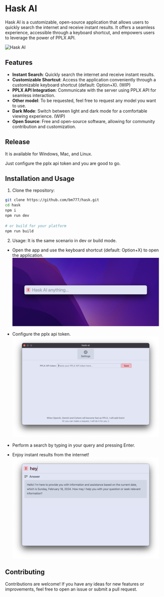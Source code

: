 # Hask AI

Hask AI is a customizable, open-source application that allows users to quickly search the internet and receive instant results. It offers a seamless experience, accessible through a keyboard shortcut, and empowers users to leverage the power of PPLX API.

![Hask AI](assets/record.gif)

## Features

- **Instant Search**: Quickly search the internet and receive instant results.
- **Customizable Shortcut**: Access the application conveniently through a customizable keyboard shortcut (default: Option+X). (WIP)
- **PPLX API Integration**: Communicate with the server using PPLX API for seamless interaction.
- **Other model**: To be requested, feel free to request any model you want to use.
- **Dark Mode**: Switch between light and dark mode for a comfortable viewing experience. (WIP)
- **Open Source**: Free and open-source software, allowing for community contribution and customization.

## Release
It is available for Windows, Mac, and Linux.

Just configure the pplx api token and you are good to go.


## Installation and Usage
1. Clone the repository:

```bash
git clone https://github.com/bm777/hask.git
cd hask
npm i
npm run dev

# or build for your platform
npm run build
```
2. Usage: 
It is the same scenario in dev or build mode.
- Open the app and use the keyboard shortcut (default: Option+X) to open the application.
![Hask AI](assets/empty.png)

- Configure the pplx api token.
![Hask AI](assets/token.png)

- Perform a search by typing in your query and pressing Enter.
- Enjoy instant results from the internet!
![Hask AI](assets/hey.png)

## Contributing
Contributions are welcome! If you have any ideas for new features or improvements, feel free to open an issue or submit a pull request.
